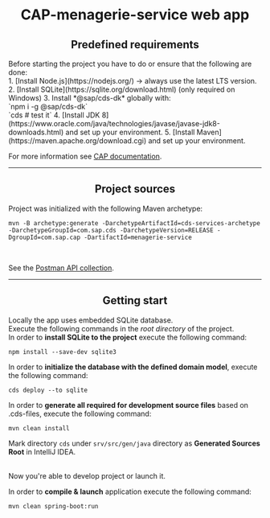 <h1 align="center"><b>CAP-menagerie-service web app</b></h1>

<h2 align="center">Predefined requirements</h2>
Before starting the project you have to do
or ensure that the following are done: <br>
1. [Install Node.js](https://nodejs.org/)
  → always use the latest LTS version.
2. [Install SQLite](https://sqlite.org/download.html) (only required on Windows)
3. Install *@sap/cds-dk* globally with: <br> 
   `npm i -g @sap/cds-dk` <br>
   `cds # test it`
4. [Install JDK 8](https://www.oracle.com/java/technologies/javase/javase-jdk8-downloads.html) 
   and set up your environment.
5. [Install Maven](https://maven.apache.org/download.cgi)
   and set up your environment. 
   
For more information see [CAP documentation](https://cap.cloud.sap/docs/about/).

---

<h2 align="center">Project sources</h2>

Project was initialized with the following Maven archetype:

```shell
mvn -B archetype:generate -DarchetypeArtifactId=cds-services-archetype -DarchetypeGroupId=com.sap.cds -DarchetypeVersion=RELEASE -DgroupId=com.sap.cap -DartifactId=menagerie-service
```
<br>

See the [Postman API collection](https://www.getpostman.com/collections/520471b778b0f77a415c).

---
<h2 align="center">Getting start</h2>

Locally the app uses embedded  SQLite database.<br>
Execute the following commands in the *root directory* of the project.<br>
In order to **install SQLite to the project**
execute the following command:
```shell
npm install --save-dev sqlite3
```

In order to **initialize the database with the defined domain model**,
execute the following command:
```shell
cds deploy --to sqlite
```

In order to **generate all required for development source files** based on .cds-files,
execute the following command:
```shell
mvn clean install
```

Mark directory `cds` under `srv/src/gen/java` directory
as **Generated Sources Root** in IntelliJ IDEA.
<br><br>

Now you're able to develop project or launch it.

In order to **compile & launch** application execute the following command:
```shell
mvn clean spring-boot:run
```
